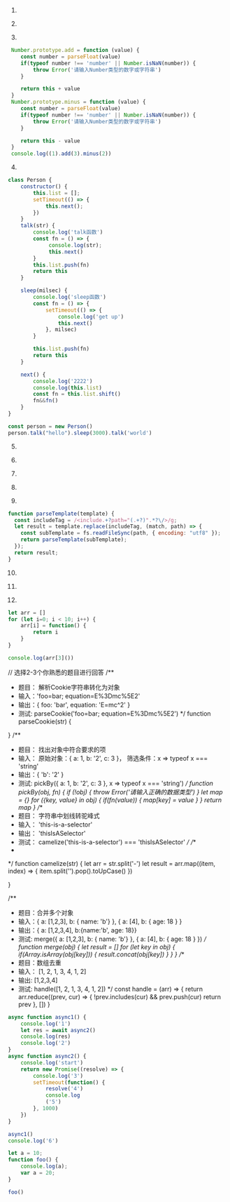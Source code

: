 1. 
<!-- 
    用 css 实现如下的多列布局（类似九宫格，右下角为空）效果：
    父元素宽度自适应所在容器宽度，高度由子元素撑开，有不定数量的直接子元素（可以用8个演示），
    每一行排3 个子元素，子元素之间的水平、垂直间距为 10px ，
    子元素的宽度自适应父元素的宽度（(父元素宽度 - 10px * 2) / 3），
    子元素的高度与自身的宽度成正比（比如 2:1 ）
-->
2. 
<!-- 
const p1 = new Promise((resolve, reject) => {
    console.log(1)
    resolve('success')
    setTimeout(() => {
        console.log('2')
        reject('fail')
    })
})

console.log(3)

setTimeout(() => {
  console.log(4)
}, 100)

console.log(5)

setTimeout(() => {
    console.log(6)
})

const p2 = p1.then(res => {
    console.log(res)
    setTimeout(() => {
        console.log(7)
    }, 0)
    return res
}, error => {
    console.log(error)
    return error
})

console.log(p1)
console.log(p2)
console.log(p2 === p1)
 -->
3. 
<!-- 实现 (1).add(3).minus(2) 功能 -->
```js
 Number.prototype.add = function (value) {
    const number = parseFloat(value)
    if(typeof number !== 'number' || Number.isNaN(number)) {
        throw Error('请输入Number类型的数字或字符串')
    }

    return this + value
 }
 Number.prototype.minus = function (value) {
    const number = parseFloat(value)
    if(typeof number !== 'number' || Number.isNaN(number)) {
        throw Error('请输入Number类型的数字或字符串')
    }

    return this - value
 }
 console.log((1).add(3).minus(2))
```
4. 
<!-- 实现一个对象 Task，链式调用
new Task().sleep(3).log(1).sleep(1).sleep(2).log(2) -->
```js
class Person {
    constructor() {
        this.list = [];
        setTimeout(() => {
            this.next();
        })
    }
    talk(str) {
        console.log('talk函数')
        const fn = () => {
             console.log(str);
             this.next()
        }
        this.list.push(fn)
        return this
    }

    sleep(milsec) {
        console.log('sleep函数')
        const fn = () => {
            setTimeout(() => {
                console.log('get up')
                this.next()
            }, milsec)
        }

        this.list.push(fn)
        return this
    }

    next() {
        console.log('2222')
        console.log(this.list)
        const fn = this.list.shift()
        fn&&fn()
    }
}

const person = new Person()
person.talk("hello").sleep(3000).talk('world')
```
5. 
<!-- 
// - 两个栈模拟队列 可以数组来写，数组只能用 push，pop 方法。实现队列的 push\pop

//     1. [1, 2, 3, 4]

//     2. push(5) [1, 2, 3, 4, 5]

//     3. pop() [2, 3, 4, 5]

//     4. pop() [3, 4, 5]

//     5. push(6) [3, 4, 5, 6]
 -->
6. 
<!-- 
    实现一个批量请求函数
    function sendRequests(urls, max, callback) {
    }
    要求：
    urls为请求接口list
    可控制最大并发数，即max
    请求全部结束后，调用callback函数，传入排序好的请求结果list
    备注：
    发请求可以直接使用fetch API
    fetch(url).then()
 -->
7. 
<!-- 
// let asyncPool = [p1, p2, p3, ..p10];
// let asyncNum = 3;
// ret = [r1, r2, r3, ..r10];
// 尽可能利用并发量
 -->
8. 
<!-- 
/* 不使用async await 实现一个函数createFlow,使得以下代码输出方式如下：

// 延迟1s

1

2

// 延迟3s

3

4

*/

const delay = (ms) => new Promise((resolve) => setTimeout(resolve, ms));

const log = console.log

createFlow([

() => delay(1000).then(() => log(1)),

() => log(2),

() => delay(3000).then(() => log(3)),

() => log(4),

])
 -->
9. 
<!-- 
实现一个树状模板嵌套的处理，include标签也会包含一堆html标签以及include标签
let str = '<div><include path="./item.tpl" /></div>'
要求写一个函数，将树状嵌套的子模板都解析好替换

item.tpl 6
<div>6</div>

item.tpl

<include path="./item-sub.tpl" />
item-sub.tpl world

<div><span>hello</span>world</div>
 -->
```js
function parseTemplate(template) {
  const includeTag = /<include.+?path="(.+?)".*?\/>/g;
  let result = template.replace(includeTag, (match, path) => {
    const subTemplate = fs.readFileSync(path, { encoding: "utf8" });
    return parseTemplate(subTemplate);
  });
  return result;
}
```
10. 
<!-- 
岛屿总是被水包围，并且每座岛屿只能由水平方向或竖直方向上相邻的陆地连接形成。
此外，你可以假设该网格的四条边均被水包围。

示例 1:
输入:
11110
11010
11000
00000
输出: 1

示例 2:
输入:
11000
11000
00100
00011
输出: 3
解释: 每座岛屿只能由水平和/或竖直方向上相邻的陆地连接而成。
 -->
11. 
<!-- 
JavaScript 实现找出字符串中第一个没重复的字符

function getOnceChar(str) {
	const map = {};

	for (let i = 0; i < str.length; i++) {
		if (!map[str[i]] && str.indexOf(str[i], i + 1) === -1) {
			return str[i];
		}

		map[str[i]] = true;
	}
}
getOnceChar('aaaabbbcddcerr'); // e
 -->
12. 
```js
let arr = []
for (let i=0; i < 10; i++) {
    arr[i] = function() {
        return i
    }
}

console.log(arr[3]())

```

// 选择2-3个你熟悉的题目进行回答
/**
 * 题目： 解析Cookie字符串转化为对象
 * 输入：'foo=bar; equation=E%3Dmc%5E2'
 * 输出：{ foo: 'bar', equation: 'E=mc^2' }
 * 测试: parseCookie('foo=bar; equation=E%3Dmc%5E2')
 */
function parseCookie(str) {

} 
/**
 * 题目： 找出对象中符合要求的项
 * 输入： 原始对象：{ a: 1, b: '2', c: 3 }， 筛选条件：x => typeof x === 'string'
 * 输出：{ 'b': '2' }
 * 测试: pickBy({ a: 1, b: '2', c: 3 }, x => typeof x === 'string')
 */
function pickBy(obj, fn) {
   if (!obj) {
     throw Error('请输入正确的数据类型')
   }
 let map = {}
  for ({key, value} in obj) {
     if(fn(value)) {
       map[key] = value
     }
  }
 return map
}
/**
 * 题目： 字符串中划线转驼峰式
 * 输入： 'this-is-a-selector'
 * 输出： 'thisIsASelector'
 * 测试： camelize('this-is-a-selector') === 'thisIsASelector'
 */
/**
 * 
 */
function camelize(str) {
    let arr = str.split('-')
  let result =  arr.map((item, index) => {
       item.split('').pop().toUpCase()
   })
  
}

/**
 * 题目：合并多个对象
 * 输入：{ a: [1,2,3], b: { name: 'b'} }, { a: [4], b: { age: 18 } }
 * 输出：{ a: [1,2,3,4], b:{name:'b', age: 18}}
 * 测试: merge({ a: [1,2,3], b: { name: 'b'} }, { a: [4], b: { age: 18 } })
 */
function merge(obj) {
   let result = []
   for (let key in obj) {
      if(Array.isArray(obj[key])) {
        result.concat(obj[key])
      }
   }
}
/**
 * 题目：数组去重
 * 输入： [1, 2, 1, 3, 4, 1, 2]
 * 输出: [1,2,3,4]
 * 测试: handle([1, 2, 1, 3, 4, 1, 2])
 */
const handle = (arr) => {
   return arr.reduce((prev, cur) => {
      !prev.includes(cur) && prev.push(cur)
      return prev
   }, [])
}

```js
async function async1() {
    console.log('1')
    let res = await async2()
    console.log(res)
    console.log('2')
}
async function async2() {
    console.log('start')
    return new Promise((resolve) => {
        console.log('3')
        setTimeout(function() {
            resolve('4')
            console.log
            ('5')
        }, 1000)
    })
}

async1()
console.log('6')
```
```js
let a = 10;
function foo() {
    console.log(a);
    var a = 20;
}

foo()
```